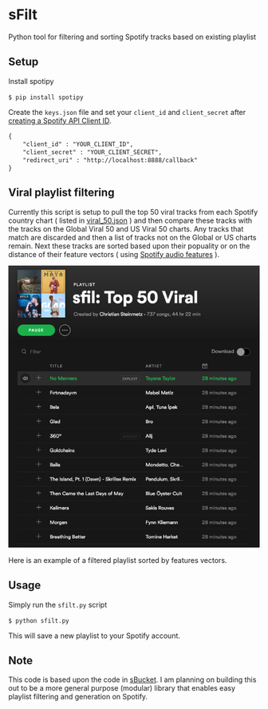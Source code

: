 # sFilt
Python tool for filtering and sorting Spotify tracks based on existing playlist

## Setup

Install spotipy

`$ pip install spotipy`

Create the `keys.json` file and set your `client_id` and `client_secret` after [creating a Spotify API Client ID](https://beta.developer.spotify.com/dashboard/applications).

```
{
    "client_id" : "YOUR_CLIENT_ID",
    "client_secret" : "YOUR_CLIENT_SECRET",
    "redirect_uri" : "http://localhost:8888/callback"
}
```
## Viral playlist filtering

Currently this script is setup to pull the top 50 viral tracks from each Spotify country chart ( listed in [viral_50.json](viral_50.json) ) and then compare these tracks with the tracks on the Global Viral 50 and US Viral 50 charts. Any tracks that match are discarded and then a list of tracks not on the Global or US charts remain. Next these tracks are sorted based upon their popuality or on the distance of their feature vectors ( using [Spotify audio features](https://developer.spotify.com/documentation/web-api/reference/tracks/get-audio-features/) ).

![playlist](img/playlist.png)

Here is an example of a filtered playlist sorted by features vectors.

## Usage

Simply run the `sfilt.py` script

`$ python sfilt.py`

This will save a new playlist to your Spotify account.

## Note
This code is based upon the code in [sBucket](https://github.com/csteinmetz1/sBucket).
I am planning on building this out to be a more general purpose (modular) library that enables easy playlist filtering and generation on Spotify.
